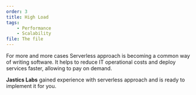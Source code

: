 ```yaml
---
order: 3
title: High Load
tags:
    - Performance 
    - Scalability
file: The file
---
```


For more and more cases Serverless approach is becoming a common way of writing software. It helps to reduce IT operational costs and deploy services faster, allowing to pay on demand.

**Jastics Labs** gained experience with serverless approach and is ready to implement it for you.